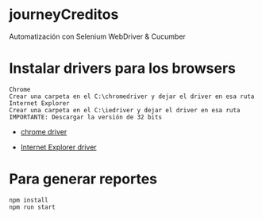 # journeyCreditos
Automatización con Selenium WebDriver &amp; Cucumber

# Instalar drivers para los browsers
    
    
    Chrome
    Crear una carpeta en el C:\chromedriver y dejar el driver en esa ruta
    Internet Explorer
    Crear una carpeta en el C:\iedriver y dejar el driver en esa ruta
    IMPORTANTE: Descargar la versión de 32 bits


* [chrome driver](https://chromedriver.storage.googleapis.com/index.html?path=73.0.3683.68/)
    
* [Internet Explorer driver](https://www.seleniumhq.org/download/)


# Para generar reportes

    npm install
    npm run start